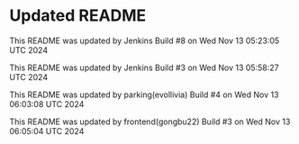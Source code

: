 # Updated README
This README was updated by Jenkins Build #8 on Wed Nov 13 05:23:05 UTC 2024

This README was updated by Jenkins Build #3 on Wed Nov 13 05:58:27 UTC 2024

This README was updated by parking(evollivia) Build #4 on Wed Nov 13 06:03:08 UTC 2024

This README was updated by frontend(gongbu22) Build #3 on Wed Nov 13 06:05:04 UTC 2024
